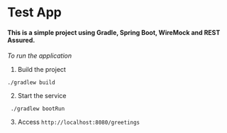 # Test App
#### This is a simple project using Gradle, Spring Boot, WireMock and REST Assured. 

*To run the application*

1. Build the project
``` 
./gradlew build 
``` 

2. Start the service
``` 
 ./gradlew bootRun
``` 

3. Access ``http://localhost:8080/greetings``
